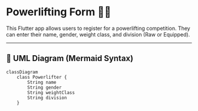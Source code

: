 # Powerlifting Form 🏋️‍♂️

This Flutter app allows users to register for a powerlifting competition. They can enter their name, gender, weight class, and division (Raw or Equipped).

---

## 🧬 UML Diagram (Mermaid Syntax)

```mermaid
classDiagram
    class Powerlifter {
        String name
        String gender
        String weightClass
        String division
    }
